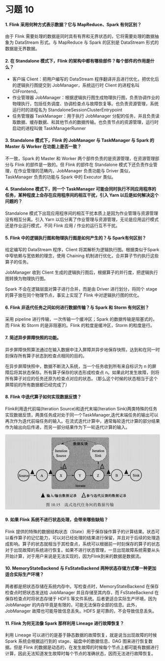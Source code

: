 # 习题 10

#### 1. Flink 采用何种方式表示数据？它与 MapReduce、Spark 有何区别？

由于 Flink 需要处理的数据是同时具有有界和无界状态的，它将需要处理的数据抽象为 DataStream 形式。与 MapReduce 与 Spark 的区别是 DataStream 形式的数据是无界数据。

#### 2. 在 Standalone 模式下，Flink 的架构中都有哪些部件？每个部件的作用是什么？

- 客户端 Client：把用户编写的 DataStream 程序翻译并且进行优化，把优化后的逻辑执行图提交到 JobManager，系统运行时 Client 的进程名叫 CliFrontend。
- 作业管理器 JobManager：根据逻辑执行图生成物理执行图，负责协调作业的物理执行，包括任务调度、协调检查点与故障恢复等。也负责资源管理，系统运行时的进程名为 StandaloneSessionClusterEntrypoint
- 任务管理器 TaskManager：用于执行 JobManager 分配的任务，并且负责读取数据、缓存数据、和其他节点的数据传输。也负责节点的资源管理，运行时启动的进程叫做 TaskManagerRunner

#### 3. Standalone 模式下，Flink 的 JobManager 与 TaskManager 与 Spark 的 Master 与 Worker 在功能上是否一致？

不一致，Spark 的 Master 和 Worker 两个部件负责的是资源管理，在资源管理部分与 Flink 的部件是一致的。但 Flink 的部件在 Standalone 模式下还负责作业管理，在作业管理的范畴内，JobManager 负责功能与 Driver 类似，TaskManager 负责的功能与 Spark 中的 Executor 类似。

#### 4. Standalone 模式下，同一个 TaskManager 可能会同时执行不同应用程序的任务，某种程度上会存在应用程序间的相互干扰，引入 Yarn 以后是如何解决这个问题的？

Standalone 模式下出现应用程序间的相互干扰本质上是因为作业管理与资源管理没有相互分离。引入 Yarn 以后分离了作业管理与资源管理，无论是应用运行模式还是作业运行模式，不同 Flink 应用 / 作业的运行互不干扰。

#### 5. Flink 中的逻辑执行图和物理执行图是如何产生的？与 Spark有何区别？

给定编写的 DataStream 程序，Client 将其解析为逻辑执行图。根据类似于Spark 中窄依赖与宽依赖的理念，使用 Chaining 机制进行优化，合并算子节约执行这些算子的任务。

JobManager 收到 Client 生成的逻辑执行图后，根据算子的并行度，把逻辑执行图转换为物理执行图。

Spark 不会在逻辑层面对算子进行合并，而是由 Driver 进行划分，将同个 stage 的算子放在同个物理节点，事实上实现了 Flink 中对逻辑执行图的优化。

#### 6. Flink 非迭代任务之间如何进行数据传输？与 Spark 和 Storm 有何区别？

采用 pipeline 进行传输，一次传输一个缓冲区；Spark 的数据传输是阻塞式的，而 Flink 和 Storm 的是非阻塞的。Flink 的粒度是缓冲区，Storm 的粒度是行。

#### 7. 简述异步屏障快照的功能。

异步屏障快照算法通过在输入数据中注入屏障并异步地保存快照，达到和在同一时刻保存所有算子状态到检查点相同的目的。

在异步屏障快照中，数据不断流入系统，当一个任务收到所有来自标识为 n 的屏障后将其状态保存。所有算子保存的状态形成检查点 n。如果此时发生故障，则将所有算子对应的任务还原为检查点对应的状态。（那么这个时候的状态相当于这个屏障前的所有数据都已经完成了）

#### 8. Flink 中迭代算子如何实现数据反馈？

Flink利用迭代前端(Iteration Source)和迭代末端(Iteration Sink)两类特殊的任务实现数据反馈，两类任务成对处于同一个TaskManager,迭代末端任务的输出可以 再次作为迭代前端任务的输入。在流式迭代计算中，通常每轮迭代计算的部分结果作为输出向后传递，而另一部分结果作为下一轮迭代计算的输入。

![image-20230625230658770](images/image-20230625230658770.png)

#### 9. 如果 Flink 系统不进行状态处理，会带来哪些缺陷？

Flink 提供的特殊的数据结构状态（State）用于保存操作算子的计算结果。状态可以看作算子的记忆能力，可以对已经处理的结果进行保留，并且对于后续的处理造成影响。算子的状态就相当于其检查点，系统可以根据前一时刻保存的算子的状态对于出现故障的系统进行恢复。如果不进行状态管理，一旦出现故障系统需要从头开始计算，对于用户来说是无法实现的，因为Flink到来的数据是数据流。

#### 10. MemoryStateBackend 与 FsStateBackend 两种状态存储方式哪一种更加适合实际生产环境？

两者都是把状态存储在系统内存中。写检查点时，MemoryStateBackend 在保存检查点时把状态发送给 JobManager 并且存储至其内存，而 FsStateBackend 在保存检查点时将状态存储于 HDFS 等文件系统。后者更适合实际生产环境，因为 JobManager 的内存毕竟是有限的，可能无法保存全部的信息。此外，JobManager 故障也可能导致信息丢失。HDFS 是可靠的，不会导致信息丢失。

#### 11. Flink 为何无法像 Spark 那样利用 Lineage 进行故障恢复？

利用 Lineage 可以进行的是基于静态数据的故障恢复，就是说当出现故障的时候 Spark 系统会根据运行到的 stage、磁盘中的数据信息、DAG 图来进行恢复数据。但是 Flink 的数据是动态的，在发生故障的时候每个节点上都可能有数据进行计算，因此无法知道发生故障时每个节点的准确状态，因而无法进行故障恢复。